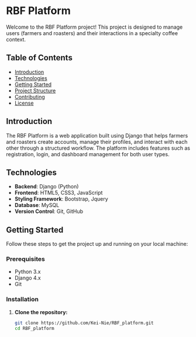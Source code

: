 # RBF Platform

Welcome to the RBF Platform project! This project is designed to manage users (farmers and roasters) and their interactions in a specialty coffee context.

## Table of Contents
- [Introduction](#introduction)
- [Technologies](#technologies)
- [Getting Started](#getting-started)
- [Project Structure](#project-structure)
- [Contributing](#contributing)
- [License](#license)

## Introduction

The RBF Platform is a web application built using Django that helps farmers and roasters create accounts, manage their profiles, and interact with each other through a structured workflow. The platform includes features such as registration, login, and dashboard management for both user types.

## Technologies

- **Backend**: Django (Python)
- **Frontend**: HTML5, CSS3, JavaScript
- **Styling Framework**: Bootstrap, Jquery
- **Database**: MySQL
- **Version Control**: Git, GitHub

## Getting Started

Follow these steps to get the project up and running on your local machine:

### Prerequisites

- Python 3.x
- Django 4.x
- Git

### Installation

1. **Clone the repository:**
   ```bash
   git clone https://github.com/Kei-Nie/RBF_platform.git
   cd RBF_platform
